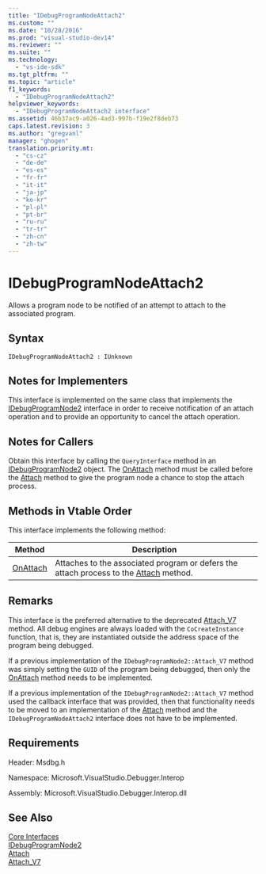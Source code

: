 ```yaml
---
title: "IDebugProgramNodeAttach2"
ms.custom: ""
ms.date: "10/28/2016"
ms.prod: "visual-studio-dev14"
ms.reviewer: ""
ms.suite: ""
ms.technology: 
  - "vs-ide-sdk"
ms.tgt_pltfrm: ""
ms.topic: "article"
f1_keywords: 
  - "IDebugProgramNodeAttach2"
helpviewer_keywords: 
  - "IDebugProgramNodeAttach2 interface"
ms.assetid: 46b37ac9-a026-4ad3-997b-f19e2f8deb73
caps.latest.revision: 3
ms.author: "gregvanl"
manager: "ghogen"
translation.priority.mt: 
  - "cs-cz"
  - "de-de"
  - "es-es"
  - "fr-fr"
  - "it-it"
  - "ja-jp"
  - "ko-kr"
  - "pl-pl"
  - "pt-br"
  - "ru-ru"
  - "tr-tr"
  - "zh-cn"
  - "zh-tw"
---
```

# IDebugProgramNodeAttach2
Allows a program node to be notified of an attempt to attach to the associated program.  
  
## Syntax  
  
```  
IDebugProgramNodeAttach2 : IUnknown  
```  
  
## Notes for Implementers  
 This interface is implemented on the same class that implements the [IDebugProgramNode2](../../../extensibility/debugger/reference/idebugprogramnode2.md) interface in order to receive notification of an attach operation and to provide an opportunity to cancel the attach operation.  
  
## Notes for Callers  
 Obtain this interface by calling the `QueryInterface` method in an [IDebugProgramNode2](../../../extensibility/debugger/reference/idebugprogramnode2.md) object. The [OnAttach](../../../extensibility/debugger/reference/idebugprogramnodeattach2-onattach.md) method must be called before the [Attach](../../../extensibility/debugger/reference/idebugengine2-attach.md) method to give the program node a chance to stop the attach process.  
  
## Methods in Vtable Order  
 This interface implements the following method:  
  
|Method|Description|  
|------------|-----------------|  
|[OnAttach](../../../extensibility/debugger/reference/idebugprogramnodeattach2-onattach.md)|Attaches to the associated program or defers the attach process to the [Attach](../../../extensibility/debugger/reference/idebugengine2-attach.md) method.|  
  
## Remarks  
 This interface is the preferred alternative to the deprecated [Attach_V7](../../../extensibility/debugger/reference/idebugprogramnode2-attach-v7.md) method. All debug engines are always loaded with the `CoCreateInstance` function, that is, they are instantiated outside the address space of the program being debugged.  
  
 If a previous implementation of the `IDebugProgramNode2::Attach_V7` method was simply setting the `GUID` of the program being debugged, then only the [OnAttach](../../../extensibility/debugger/reference/idebugprogramnodeattach2-onattach.md) method needs to be implemented.  
  
 If a previous implementation of the `IDebugProgramNode2::Attach_V7` method used the callback interface that was provided, then that functionality needs to be moved to an implementation of the [Attach](../../../extensibility/debugger/reference/idebugengine2-attach.md) method and the `IDebugProgramNodeAttach2` interface does not have to be implemented.  
  
## Requirements  
 Header: Msdbg.h  
  
 Namespace: Microsoft.VisualStudio.Debugger.Interop  
  
 Assembly: Microsoft.VisualStudio.Debugger.Interop.dll  
  
## See Also  
 [Core Interfaces](../../../extensibility/debugger/reference/core-interfaces.md)   
 [IDebugProgramNode2](../../../extensibility/debugger/reference/idebugprogramnode2.md)   
 [Attach](../../../extensibility/debugger/reference/idebugengine2-attach.md)   
 [Attach_V7](../../../extensibility/debugger/reference/idebugprogramnode2-attach-v7.md)